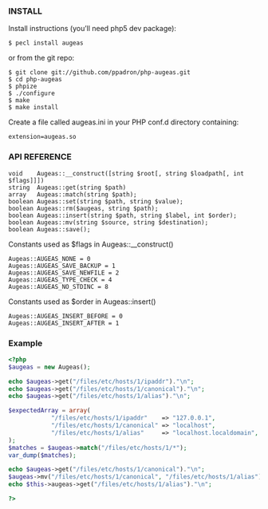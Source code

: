 ### INSTALL

Install instructions (you’ll need php5 dev package):

```
$ pecl install augeas
```

or from the git repo:

```
$ git clone git://github.com/ppadron/php-augeas.git
$ cd php-augeas
$ phpize
$ ./configure
$ make
$ make install
```

Create a file called augeas.ini in your PHP conf.d directory containing:

```
extension=augeas.so
```

### API REFERENCE

```
void    Augeas::__construct([string $root[, string $loadpath[, int $flags]]])
string  Augeas::get(string $path)
array   Augeas::match(string $path);
boolean Augeas::set(string $path, string $value);
boolean Augeas::rm($augeas, string $path);
boolean Augeas::insert(string $path, string $label, int $order);
boolean Augeas::mv(string $source, string $destination);
boolean Augeas::save();
```

Constants used as $flags in Augeas::__construct()

```
Augeas::AUGEAS_NONE = 0
Augeas::AUGEAS_SAVE_BACKUP = 1
Augeas::AUGEAS_SAVE_NEWFILE = 2
Augeas::AUGEAS_TYPE_CHECK = 4
Augeas::AUGEAS_NO_STDINC = 8
```

Constants used as $order in Augeas::insert()

```
Augeas::AUGEAS_INSERT_BEFORE = 0
Augeas::AUGEAS_INSERT_AFTER = 1
```

### Example

```php
<?php
$augeas = new Augeas();

echo $augeas->get("/files/etc/hosts/1/ipaddr")."\n";
echo $augeas->get("/files/etc/hosts/1/canonical")."\n";
echo $augeas->get("/files/etc/hosts/1/alias")."\n";

$expectedArray = array(
            "/files/etc/hosts/1/ipaddr"    => "127.0.0.1",
            "/files/etc/hosts/1/canonical" => "localhost",
            "/files/etc/hosts/1/alias"     => "localhost.localdomain",
);
$matches = $augeas->match("/files/etc/hosts/1/*");
var_dump($matches);

echo $augeas->get("/files/etc/hosts/1/canonical")."\n";
$augeas->mv("/files/etc/hosts/1/canonical", "/files/etc/hosts/1/alias");
echo $this->augeas->get("/files/etc/hosts/1/alias")."\n";

?>
```

